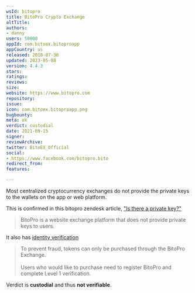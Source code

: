 ```yaml
---
wsId: bitopro
title: BitoPro Crypto Exchange
altTitle: 
authors:
- danny
users: 50000
appId: com.bitoex.bitoproapp
appCountry: us
released: 2018-07-30
updated: 2023-05-08
version: 4.4.3
stars: 
ratings: 
reviews: 
size: 
website: https://www.bitopro.com
repository: 
issue: 
icon: com.bitoex.bitoproapp.png
bugbounty: 
meta: ok
verdict: custodial
date: 2021-09-15
signer: 
reviewArchive: 
twitter: BitoEX_Official
social:
- https://www.facebook.com/bitopro.bito
redirect_from: 
features: 

---
```


Most centralized cryptocurrency exchanges do not provide the private keys to the wallets on the app or web platform. 

This is confirmed in this bitopro zendesk article, ["Is there a private key?"](https://bitopro.zendesk.com/hc/zh-tw/articles/360001215612-Is-there-a-private-key-)

> BitoPro is a website exchange platform that does not provide private keys to users.

It also has [identity verification](https://bitopro.zendesk.com/hc/zh-tw/articles/360015033812-How-to-purchase-Is-KYC-required-)

>To prevent fraud, tokens can only be purchased through the BitoPro Exchange.<br><br>
Users who would like to purchase need to register BitoPro and complete Level 1 verification.

Verdict is **custodial** and thus **not verifiable**.